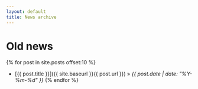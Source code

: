 ```yaml
---
layout: default
title: News archive
---
```


# Old news

{% for post in site.posts offset:10 %}
*  [{{ post.title }}]({{ site.baseurl }}{{ post.url }}) » _{{ post.date | date: "%Y-%m-%d" }}_
{% endfor %}